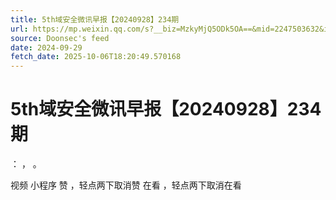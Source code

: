 ```yaml
---
title: 5th域安全微讯早报【20240928】234期
url: https://mp.weixin.qq.com/s?__biz=MzkyMjQ5ODk5OA==&mid=2247503632&idx=2&sn=dc14a84b26a4f38e4cd33e887c6ef83b
source: Doonsec's feed
date: 2024-09-29
fetch_date: 2025-10-06T18:20:49.570168
---
```


# 5th域安全微讯早报【20240928】234期

：
，
。

视频
小程序
赞
，轻点两下取消赞
在看
，轻点两下取消在看